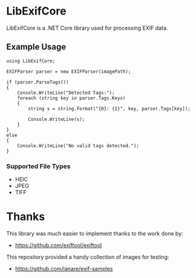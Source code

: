 # LibExifCore

LibExifCore is a .NET Core library used for processing EXIF data.

## Example Usage
```
using LibExifCore;

EXIFParser parser = new EXIFParser(imagePath);

if (parser.ParseTags())
{
    Console.WriteLine("Detected Tags:");
    foreach (string key in parser.Tags.Keys)
    {
        string s = string.Format("{0}: {1}", key, parser.Tags[key]);

        Console.WriteLine(s);
    }
}
else
{
    Console.WriteLine("No valid tags detected.");
}
```

### Supported File Types
* HEIC
* JPEG
* TIFF

# Thanks

This library was much easier to implement thanks to the work done by:

* https://github.com/exiftool/exiftool

This repository provided a handy collection of images for testing:

* https://github.com/ianare/exif-samples
